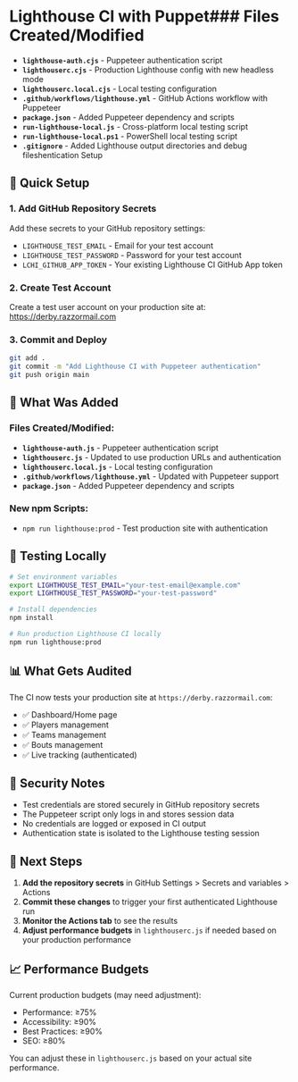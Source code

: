 # Lighthouse CI with Puppet### Files Created/Modified

- **`lighthouse-auth.cjs`** - Puppeteer authentication script
- **`lighthouserc.cjs`** - Production Lighthouse config with new headless mode
- **`lighthouserc.local.cjs`** - Local testing configuration  
- **`.github/workflows/lighthouse.yml`** - GitHub Actions workflow with Puppeteer
- **`package.json`** - Added Puppeteer dependency and scripts
- **`run-lighthouse-local.js`** - Cross-platform local testing script
- **`run-lighthouse-local.ps1`** - PowerShell local testing script
- **`.gitignore`** - Added Lighthouse output directories and debug fileshentication Setup

## 🚀 Quick Setup

### 1. Add GitHub Repository Secrets

Add these secrets to your GitHub repository settings:

- `LIGHTHOUSE_TEST_EMAIL` - Email for your test account
- `LIGHTHOUSE_TEST_PASSWORD` - Password for your test account  
- `LCHI_GITHUB_APP_TOKEN` - Your existing Lighthouse CI GitHub App token

### 2. Create Test Account

Create a test user account on your production site at:
https://derby.razzormail.com

### 3. Commit and Deploy

```bash
git add .
git commit -m "Add Lighthouse CI with Puppeteer authentication"
git push origin main
```

## 🔧 What Was Added

### Files Created/Modified:

- **`lighthouse-auth.js`** - Puppeteer authentication script
- **`lighthouserc.js`** - Updated to use production URLs and authentication
- **`lighthouserc.local.js`** - Local testing configuration
- **`.github/workflows/lighthouse.yml`** - Updated with Puppeteer support
- **`package.json`** - Added Puppeteer dependency and scripts

### New npm Scripts:

- `npm run lighthouse:prod` - Test production site with authentication

## 🧪 Testing Locally

```bash
# Set environment variables
export LIGHTHOUSE_TEST_EMAIL="your-test-email@example.com"
export LIGHTHOUSE_TEST_PASSWORD="your-test-password"

# Install dependencies
npm install

# Run production Lighthouse CI locally
npm run lighthouse:prod
```

## 📊 What Gets Audited

The CI now tests your production site at `https://derby.razzormail.com`:

- ✅ Dashboard/Home page
- ✅ Players management
- ✅ Teams management  
- ✅ Bouts management
- ✅ Live tracking (authenticated)

## 🔐 Security Notes

- Test credentials are stored securely in GitHub repository secrets
- The Puppeteer script only logs in and stores session data
- No credentials are logged or exposed in CI output
- Authentication state is isolated to the Lighthouse testing session

## 🚨 Next Steps

1. **Add the repository secrets** in GitHub Settings > Secrets and variables > Actions
2. **Commit these changes** to trigger your first authenticated Lighthouse run
3. **Monitor the Actions tab** to see the results
4. **Adjust performance budgets** in `lighthouserc.js` if needed based on your production performance

## 📈 Performance Budgets

Current production budgets (may need adjustment):
- Performance: ≥75%
- Accessibility: ≥90%  
- Best Practices: ≥90%
- SEO: ≥80%

You can adjust these in `lighthouserc.js` based on your actual site performance.